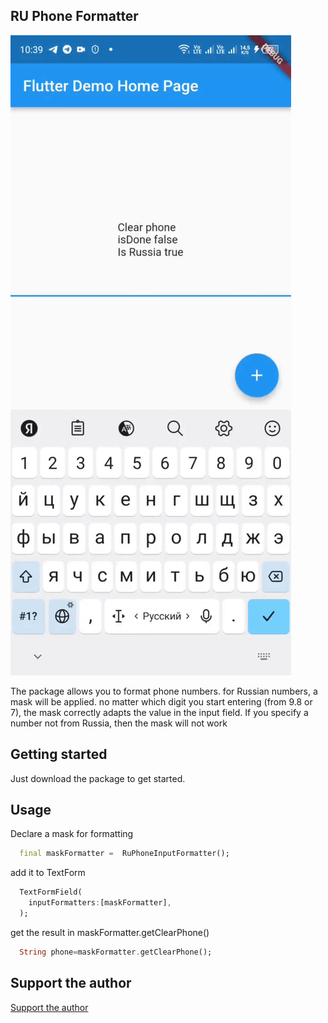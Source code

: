 ## RU Phone Formatter

![Alt Text](https://raw.githubusercontent.com/Kotelnikovekb/ru_phone_formatter/master/example.gif)

The package allows you to format phone numbers. for Russian numbers, a mask will be applied. no matter which digit you start entering (from 9.8 or 7), the mask correctly adapts the value in the input field. If you specify a number not from Russia, then the mask will not work

## Getting started


Just download the package to get started.

## Usage

Declare a mask for formatting

```dart
  final maskFormatter =  RuPhoneInputFormatter();
```
add it to TextForm

```dart
  TextFormField(
    inputFormatters:[maskFormatter],
  );
```

get the result in maskFormatter.getClearPhone()
```dart
  String phone=maskFormatter.getClearPhone();
```

## Support the author
[Support the author](https://www.donationalerts.com/r/mryurideveloper)
